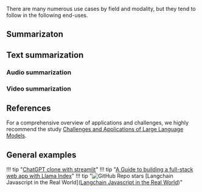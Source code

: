 There are many numerous use cases by field and modality, but they tend to follow in the following end-uses.

## Summarizaton 

## Text summarization

### Audio summarization
 
### Video summarization


## References

For a comprehensive overview of applications and challenges, we highly recommend the study [Challenges and Applications of Large Language Models](https://arxiv.org/pdf/2307.10169.pdf).



## General examples

!!! tip "[ChatGPT clone with streamlit](https://docs.streamlit.io/knowledge-base/tutorials/build-conversational-apps)"
!!! tip "[A Guide to building a full-stack web app with Llama Index](https://docs.llamaindex.ai/en/stable/Understanding/putting_it_all_together/apps/fullstack_app_guide.html#a-guide-to-building-a-full-stack-web-app-with-llamaindex)"
!!! tip "![GitHub Repo stars](https://badgen.net/github/stars/amalshehu/langchain-js-realworld) [Langchain Javascript in the Real World]([Langchain Javascript in the Real World](https://github.com/amalshehu/langchain-js-realworld))"
